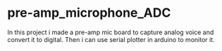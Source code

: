 # pre-amp_microphone_ADC
In this project i made a pre-amp mic board to capture analog voice and convert it to digital. Then i can use serial plotter in arduino to monitor it.
